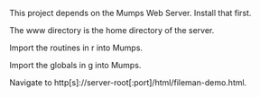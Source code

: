 This project depends on the Mumps Web Server. Install that first.

The www directory is the home directory of the server.

Import the routines in r into Mumps.

Import the globals in g into Mumps.

Navigate to http[s]://server-root[:port]/html/fileman-demo.html.
